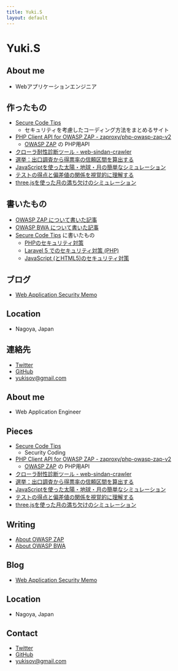 ```yaml
---
title: Yuki.S
layout: default
---
```



Yuki.S
====

<div id="page-ja" class="index" data-lang="jp" markdown="1">

About me
----

- Webアプリケーションエンジニア


作ったもの
----

- [Secure Code Tips](http://code4sec.com)
    - セキュリティを考慮したコーディング方法をまとめるサイト
- [PHP Client API for OWASP ZAP - zaproxy/php-owasp-zap-v2](https://packagist.org/packages/zaproxy/php-owasp-zap-v2)
    - [OWASP ZAP](https://www.owasp.org/index.php/OWASP_Zed_Attack_Proxy_Project) の PHP用API
- [クローラ耐性診断ツール - web-sindan-crawler](https://github.com/yukisov/web-sindan-crawler)
- [選挙：出口調査から得票率の信頼区間を算出する](http://misc.pupha.net/confidence_interval.html)
- [JavaScriptを使った太陽・地球・月の簡単なシミュレーション](http://misc.pupha.net/sun_earth_moon/)
- [テストの得点と偏差値の関係を視覚的に理解する](http://misc.pupha.net/deviation_simulation/)
- [three.jsを使った月の満ち欠けのシミュレーション](http://misc.pupha.net/moon_phases/)

書いたもの
----

- [OWASP ZAP について書いた記事](http://www.pupha.net/owasp-zap/)
- [OWASP BWA について書いた記事](http://www.pupha.net/owasp-bwa/)
- [Secure Code Tips](http://code4sec.com) に書いたもの
   - [PHPのセキュリティ対策](http://code4sec.com/yukisov/item/8aCjqsTvj7eYaQElWre4)
   - [Laravel 5 でのセキュリティ対策 (PHP)](http://code4sec.com/yukisov/item/DLXD7iGgNYMBuNsSbVyg)
   - [JavaScript (とHTML5)のセキュリティ対策](http://code4sec.com/yukisov/item/2ITFUFjeaGNb4aUGloMk)


ブログ
----

- [Web Application Security Memo](http://www.pupha.net/)


Location
----

- Nagoya, Japan


連絡先
----

-  <a href="https://twitter.com/yukisov" target="_blank"><i class="fa fa-twitter"></i> Twitter</a><br/>
-  <a href="https://github.com/yukisov" target="_blank"><i class="fa fa-github"></i> GitHub</a><br/>
-  <a href="mailto:yukisov@gmail.com"><i class="fa fa-envelope"></i> yukisov@gmail.com</a>


</div>


<div id="page-en" class="index" markdown="1">

About me
----

- Web Application Engineer


Pieces
----

- [Secure Code Tips](http://code4sec.com)
    - Security Coding
- [PHP Client API for OWASP ZAP - zaproxy/php-owasp-zap-v2](https://packagist.org/packages/zaproxy/php-owasp-zap-v2)
    - [OWASP ZAP](https://www.owasp.org/index.php/OWASP_Zed_Attack_Proxy_Project) の PHP用API
- [クローラ耐性診断ツール - web-sindan-crawler](https://github.com/yukisov/web-sindan-crawler)
- [選挙：出口調査から得票率の信頼区間を算出する](http://misc.pupha.net/confidence_interval.html)
- [JavaScriptを使った太陽・地球・月の簡単なシミュレーション](http://misc.pupha.net/sun_earth_moon/)
- [テストの得点と偏差値の関係を視覚的に理解する](http://misc.pupha.net/deviation_simulation/)
- [three.jsを使った月の満ち欠けのシミュレーション](http://misc.pupha.net/moon_phases/)


Writing
----

- [About OWASP ZAP](http://www.pupha.net/owasp-zap/)
- [About OWASP BWA](http://www.pupha.net/owasp-bwa/)


Blog
----

- [Web Application Security Memo](http://www.pupha.net/)


Location
----

- Nagoya, Japan


Contact
----

-  <a href="https://twitter.com/yukisov" target="_blank"><i class="fa fa-twitter"></i> Twitter</a><br/>
-  <a href="https://github.com/yukisov" target="_blank"><i class="fa fa-github"></i> GitHub</a><br/>
-  <a href="mailto:yukisov@gmail.com"><i class="fa fa-envelope"></i> yukisov@gmail.com</a>

</div>



